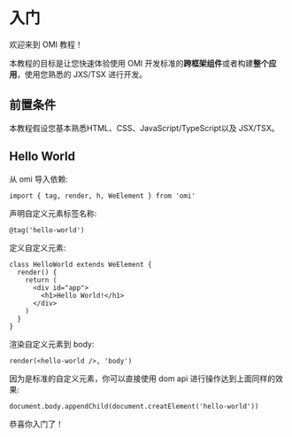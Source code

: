 # 入门

欢迎来到 OMI 教程！

本教程的目标是让您快速体验使用 OMI 开发标准的**跨框架组件**或者构建**整个应用**，使用您熟悉的 JXS/TSX 进行开发。

## 前置条件

本教程假设您基本熟悉HTML、CSS、JavaScript/TypeScript以及 JSX/TSX。

## Hello World

从 omi 导入依赖:

```tsx
import { tag, render, h, WeElement } from 'omi'
```

声明自定义元素标签名称:

```tsx
@tag('hello-world')
```

定义自定义元素:

```tsx
class HelloWorld extends WeElement {
  render() {
    return (
      <div id="app">
        <h1>Hello World!</h1>
      </div>
    )
  }
}
```

渲染自定义元素到 body:
```tsx
render(<hello-world />, 'body')
```

因为是标准的自定义元素，你可以直接使用 dom api 进行操作达到上面同样的效果:

```tsx
document.body.appendChild(document.creatElement('hello-world'))
```

恭喜你入门了！